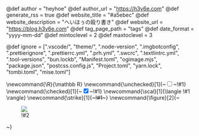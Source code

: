 <!-- textlint-disable -->

<!--
global page variables
-->
@def author = "heyhoe"
@def author_url = "https://h3y6e.com"
@def generate_rss = true
@def website_title = "#a5ebec"
@def website_description = "へいほぅの殴り書き"
@def website_url = "https://blog.h3y6e.com"
@def tag_page_path = "tags"
@def date_format = "yyyy-mm-dd"
@def mintoclevel = 2
@def maxtoclevel = 3

<!--
Add here files or directories that should be ignored by Franklin, otherwise
these files might be copied and, if markdown, processed by Franklin which
you might not want. Indicate directories by ending the name with a `/`.
-->
@def ignore = [".vscode/", "theme/", ".node-version", ".imgbotconfig",
    ".prettierignore", ".prettierrc.yml", ".prh.yml", ".swcrc", ".textlintrc.yml",
    ".tool-versions", "bun.lockb", "Manifest.toml", "ogimage.mjs", "package.json",
    "postcss.config.js", "Project.toml", "yarn.lock", "tombi.toml", "mise.toml"]

<!--
Add here global latex commands to use throughout your
pages. It can be math commands but does not need to be.
For instance:
* \newcommand{\phrase}{This is a long phrase to copy.}
-->
\newcommand{\R}{\mathbb R}
\newcommand{\unchecked}[1]{~~~<input type="checkbox" />~~~!#1}
\newcommand{\checked}[1]{~~~<input type="checkbox" checked />~~~!#1}
\newcommand{\scal}[1]{\langle !#1 \rangle}
\newcommand{\strike}[1]{~~~<s>!#1</s>~~~}
\newcommand{\figure}[2]{~~~<figure><img src="!#1"/><figcaption>!#2</figcaption></figure>~~~}

<!-- textlint-enable -->
